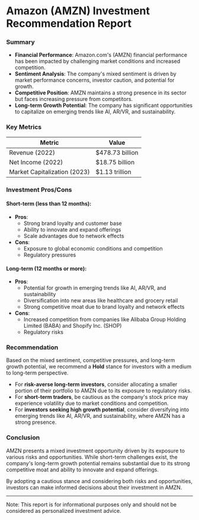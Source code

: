 **Amazon (AMZN) Investment Recommendation Report**
=====================================================

### Summary

*   **Financial Performance**: Amazon.com's (AMZN) financial performance has been impacted by challenging market conditions and increased competition.
*   **Sentiment Analysis**: The company's mixed sentiment is driven by market performance concerns, investor caution, and potential for growth.
*   **Competitive Position**: AMZN maintains a strong presence in its sector but faces increasing pressure from competitors.
*   **Long-term Growth Potential**: The company has significant opportunities to capitalize on emerging trends like AI, AR/VR, and sustainability.

### Key Metrics

| Metric | Value |
| --- | --- |
| Revenue (2022) | $478.73 billion |
| Net Income (2022) | $18.75 billion |
| Market Capitalization (2023) | $1.13 trillion |

### Investment Pros/Cons

#### Short-term (less than 12 months):

*   **Pros**:
    *   Strong brand loyalty and customer base
    *   Ability to innovate and expand offerings
    *   Scale advantages due to network effects
*   **Cons**:
    *   Exposure to global economic conditions and competition
    *   Regulatory pressures

#### Long-term (12 months or more):

*   **Pros**:
    *   Potential for growth in emerging trends like AI, AR/VR, and sustainability
    *   Diversification into new areas like healthcare and grocery retail
    *   Strong competitive moat due to brand loyalty and network effects
*   **Cons**:
    *   Increased competition from companies like Alibaba Group Holding Limited (BABA) and Shopify Inc. (SHOP)
    *   Regulatory risks

### Recommendation

Based on the mixed sentiment, competitive pressures, and long-term growth potential, we recommend a **Hold** stance for investors with a medium to long-term perspective.

*   For **risk-averse long-term investors**, consider allocating a smaller portion of their portfolio to AMZN due to its exposure to regulatory risks.
*   For **short-term traders**, be cautious as the company's stock price may experience volatility due to market conditions and competition.
*   For **investors seeking high growth potential**, consider diversifying into emerging trends like AI, AR/VR, and sustainability, where AMZN has a strong presence.

### Conclusion

AMZN presents a mixed investment opportunity driven by its exposure to various risks and opportunities. While short-term challenges exist, the company's long-term growth potential remains substantial due to its strong competitive moat and ability to innovate and expand offerings.

By adopting a cautious stance and considering both risks and opportunities, investors can make informed decisions about their investment in AMZN.

---

Note: This report is for informational purposes only and should not be considered as personalized investment advice.